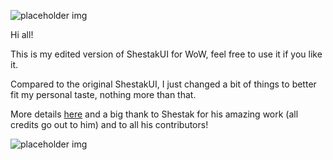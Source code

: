 ![placeholder img](http://i.imgur.com/AomUR.png "Logo")

Hi all!

This is my edited version of ShestakUI for WoW, feel free to use it if you like it.

Compared to the original ShestakUI, I just changed a bit of things to better fit my personal taste, nothing more than that.

More details [here](http://shestak.org/forum/showthread.php?t=835) and a big thank to Shestak for his amazing work (all credits go out to him) and to all his contributors!

![placeholder img](http://i.imgur.com/buz8c.jpg "ShestakUI_OzEdit")
